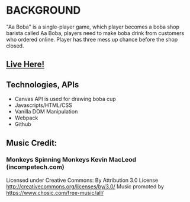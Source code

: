 # BACKGROUND

"Aa Boba" is a single-player game, which player becomes a boba shop barista called Aa Boba, players need to make boba drink from customers who ordered online.  Player has three mess up chance before the shop closed.

## [Live Here!](https://kayileung.github.io/Aa_Boba/)

## Technologies, APIs
- Canvas API is used for drawing boba cup
- Javascripts/HTML/CSS
- Vanilla DOM Manipulation
- Webpack
- Github



## Music Credit:
### Monkeys Spinning Monkeys Kevin MacLeod (incompetech.com)
Licensed under Creative Commons: By Attribution 3.0 License
http://creativecommons.org/licenses/by/3.0/
Music promoted by https://www.chosic.com/free-music/all/



